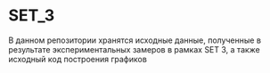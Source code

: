 # SET_3
В данном репозитории хранятся исходные данные, полученные в результате экспериментальных замеров в рамках SET 3, а также исходный код построения графиков
